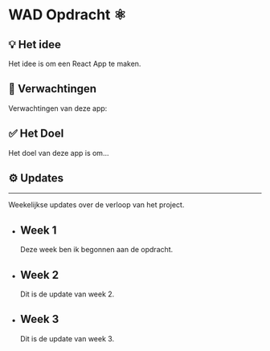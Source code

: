 # **WAD Opdracht** ⚛️
## 💡 **Het idee**
Het idee is om een React App te maken. 
## 💭 **Verwachtingen**
Verwachtingen van deze app:
## ✅ **Het Doel** 
Het doel van deze app is om...
## ⚙️ **Updates** 
---
Weekelijkse updates over de verloop van het project.

 - ## Week 1

    Deze week ben ik begonnen aan de opdracht.
 - ## Week 2
	 
    Dit is de update van week 2.
 - ## Week 3
	 
    Dit is de update van week 3.

